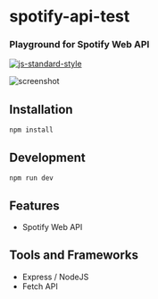 # spotify-api-test
### Playground for Spotify Web API
[![js-standard-style](https://img.shields.io/badge/code%20style-standard-green.svg?style=flat-square)](https://github.com/feross/standard)

![screenshot](https://raw.githubusercontent.com/tongrhj/WAKEYWAKEY/master/public/img/wakeywakey.png "WAKEY WAKEY Sreenshot")

## Installation
```
npm install
```

## Development
```
npm run dev
```
## Features
* Spotify Web API

## Tools and Frameworks
* Express / NodeJS
* Fetch API

